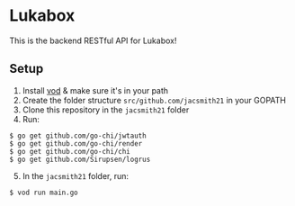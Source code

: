 # Lukabox
This is the backend RESTful API for Lukabox!

## Setup
1. Install [vod](https://github.com/jacsmith21/vod) & make sure it's in your path
2. Create the folder structure `src/github.com/jacsmith21` in your GOPATH
3. Clone this repository in the `jacsmith21` folder
4. Run:
```
$ go get github.com/go-chi/jwtauth
$ go get github.com/go-chi/render
$ go get github.com/go-chi/chi
$ go get github.com/Sirupsen/logrus
```
5. In the `jacsmith21` folder, run:
```
$ vod run main.go
```
